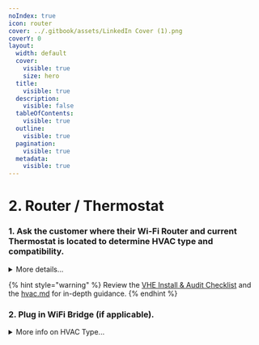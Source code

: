 ```yaml
---
noIndex: true
icon: router
cover: ../.gitbook/assets/LinkedIn Cover (1).png
coverY: 0
layout:
  width: default
  cover:
    visible: true
    size: hero
  title:
    visible: true
  description:
    visible: false
  tableOfContents:
    visible: true
  outline:
    visible: true
  pagination:
    visible: true
  metadata:
    visible: true
---
```


# 2. Router / Thermostat

### 1. Ask the customer where their Wi-Fi Router and current Thermostat is located to determine HVAC type and compatibility.

<details>

<summary>More details...</summary>

* Test Heating/Cooling
* Check outside unit to determine Heat Pump/Conventional while Heat is Blowing
* While Heat is Testing start DBC
* Determine Gas/Electric
  * Flue pipe or gas line = GAS

</details>

{% hint style="warning" %}
Review the [VHE Install & Audit Checklist](../resources/vhe-install-and-audit-checklist.md) and the [hvac.md](../resources/hvac.md "mention") for in-depth guidance.
{% endhint %}

### 2. Plug in WiFi Bridge (if applicable).

<details>

<summary>More info on HVAC Type...</summary>

* If the HVAC is currently in **Cool Mode,** feel for cold air.

- If the HVAC is currently in **Heat Mode,** feel for hot air.
  * **If the heat IS NOT blowing,** don't touch the Thermostat.
  * **If heat IS blowing,** walk outside and see if the Condenser Fan is spinning.
    * **If the fan IS spinning,** the unit is a heat pump.
    * **If the fan IS NOT spinning,** the unit is conventional.
  * **Switch Mode** (cool-to-heat, or heat-to-cold).

</details>
